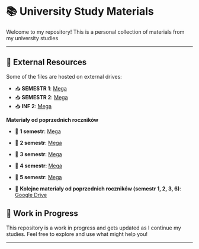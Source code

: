 # 📚 University Study Materials

Welcome to my repository! This is a personal collection of materials from my university studies

---

## 🔗 External Resources

Some of the files are hosted on external drives:

- 📥 **SEMESTR 1**: [Mega](https://mega.nz/folder/6JUARIib#L-q3_T7anVVHeInaYXPEow)
- 📥 **SEMESTR 2**: [Mega](https://mega.nz/folder/rAERCTrI#QmGgKAGVgrWdXCRGoI2W4Q)
- 📥 **INF 2**: [Mega](https://mega.nz/folder/pzFHAD6C#BPEXmPbbCU24DUTsmCfEjQ)

**Materiały od poprzednich roczników**
- 📄 **1 semestr**: [Mega](https://mega.nz/folder/dspn2SJJ#TAD_7mS8gKUSPd85Nw8v3A)
- 📄 **2 semestr**: [Mega](https://mega.nz/folder/FoQwBLAT#9yWHKopzlg7CioUfj60uVA)
- 📄 **3 semestr**: [Mega](https://mega.nz/folder/F1QyFLhT#eNqW9hsSrn-Pc8O39kN-XQ)
- 📄 **4 semestr**: [Mega](https://mega.nz/folder/coQQUBxC#2Tsc9rmypi65RKnb1It7Fw)
- 📄 **5 semestr**: [Mega](https://mega.nz/folder/Q1pwVSbA#YO35WKinlStlM9d1xzwI9Q) 

- 📄 **Kolejne materiały od poprzednich roczników (semestr 1, 2, 3, 6)**: [Google Drive](https://drive.google.com/drive/mobile/folders/1_lngr1uI-ziE0gP9s1uXRgvqyZt-TXa7?usp=drive_open)

## 🚧 Work in Progress

This repository is a work in progress and gets updated as I continue my studies. Feel free to explore and use what might help you!

---


